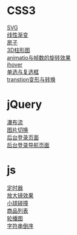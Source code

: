 # CSS3
[SVG](https://wshhong.github.io/css3/svg.html)<br/>
[线性渐变](https://wshhong.github.io/css3/开关切换.html)<br/>
[房子](https://wshhong.github.io/css3/css3房子.html)<br/>
[3D柱形图](https://wshhong.github.io/css3/3D柱形图.html)<br/>
[animatio与帧数的旋转效果](https://wshhong.github.io/css3/animatio与帧数的旋转效果html)<br/>
[ihover](https://wshhong.github.io/css3/ihover.html)<br/>
[单选与复选框](https://wshhong.github.io/css3/单选与复选框.html)<br/>
[transtion变形与转换](https://wshhong.github.io/css3/transtion变形与转换.html)<br/>
# jQuery
[瀑布流](https://wshhong.github.io/jQuery/jqueryajax.html)<br/>
[图片切换](https://wshhong.github.io/jQuery/图片切换.html)<br/>
[后台登录页面](https://wshhong.github.io/jQuery/index.html)<br/>
[后台登录导航页面](https://wshhong.github.io/jQuery/后台导航.html)<br/>
# js
[定时器](https://wshhong.github.io/js/定时器.html)<br/>
[放大镜效果](https://wshhong.github.io/js/放大镜效果.html)<br/>
[小球碰撞](https://wshhong.github.io/js/面向对象小球碰撞.html)<br/>
[商品列表](https://wshhong.github.io/js/商品列表.html)<br/>
[轮播图](https://wshhong.github.io/js/轮播图.html)<br/>
[字符串倒序](https://wshhong.github.io/js/字符串倒序.html)<br/>
